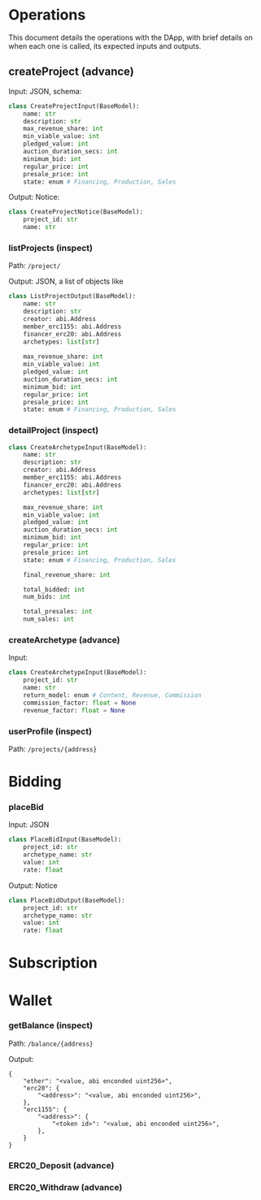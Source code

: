 # Operations

This document details the operations with the DApp, with brief details on when
each one is called, its expected inputs and outputs.

## createProject (advance)

Input: JSON, schema:
```python
class CreateProjectInput(BaseModel):
    name: str
    description: str
    max_revenue_share: int
    min_viable_value: int
    pledged_value: int
    auction_duration_secs: int
    minimum_bid: int
    regular_price: int
    presale_price: int
    state: enum # Financing, Production, Sales
```

Output: Notice:
```python
class CreateProjectNotice(BaseModel):
    project_id: str
    name: str
```


### listProjects (inspect)

Path: `/project/`

Output: JSON, a list of objects like
```python
class ListProjectOutput(BaseModel):
    name: str
    description: str
    creator: abi.Address
    member_erc1155: abi.Address
    financer_erc20: abi.Address
    archetypes: list[str]
    
    max_revenue_share: int
    min_viable_value: int
    pledged_value: int
    auction_duration_secs: int
    minimum_bid: int
    regular_price: int
    presale_price: int
    state: enum # Financing, Production, Sales
```

### detailProject (inspect)

```python
class CreateArchetypeInput(BaseModel):
    name: str
    description: str
    creator: abi.Address
    member_erc1155: abi.Address
    financer_erc20: abi.Address
    archetypes: list[str]

    max_revenue_share: int
    min_viable_value: int
    pledged_value: int
    auction_duration_secs: int
    minimum_bid: int
    regular_price: int
    presale_price: int
    state: enum # Financing, Production, Sales

    final_revenue_share: int

    total_bidded: int
    num_bids: int

    total_presales: int
    num_sales: int
```
### createArchetype (advance)

Input:
```python
class CreateArchetypeInput(BaseModel):
    project_id: str
    name: str
    return_model: enum # Content, Revenue, Commission
    commission_factor: float = None
    revenue_factor: float = None
```

### userProfile (inspect)

Path: `/projects/{address}`


# Bidding

### placeBid

Input: JSON
```python
class PlaceBidInput(BaseModel):
    project_id: str
    archetype_name: str
    value: int
    rate: float
```

Output: Notice
```python
class PlaceBidOutput(BaseModel):
    project_id: str
    archetype_name: str
    value: int
    rate: float
```
# Subscription


# Wallet

### getBalance (inspect)

Path: `/balance/{address}`

Output:
```
{
    "ether": "<value, abi enconded uint256>",
    "erc20": {
        "<address>": "<value, abi enconded uint256>",
    },
    "erc1155": {
        "<address>": {
            "<token id>": "<value, abi enconded uint256>",
        },
    }
}
```

### ERC20_Deposit (advance)

### ERC20_Withdraw (advance)

